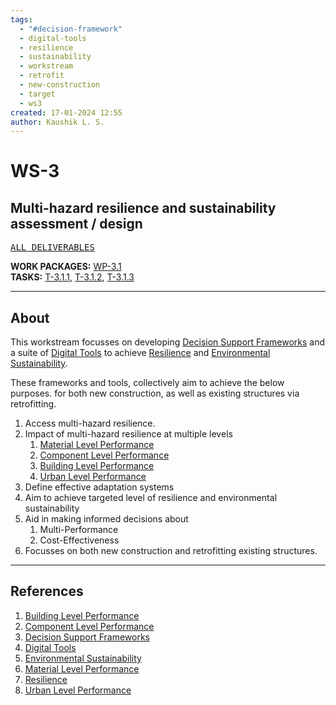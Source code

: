 ```yaml
---
tags:
  - "#decision-framework"
  - digital-tools
  - resilience
  - sustainability
  - workstream
  - retrofit
  - new-construction
  - target
  - ws3
created: 17-01-2024 12:55
author: Kaushik L. S.
---
```

# WS-3

## Multi-hazard resilience and sustainability assessment / design

<kbd> [ALL DELIVERABLES](../index.md) </kbd>

**WORK PACKAGES:** [WP-3.1](../WorkPackages/WP-3.1.md) <br>
**TASKS:** [T-3.1.1](../Tasks/T-3.1.1.md), [T-3.1.2](../Tasks/T-3.1.2.md), [T-3.1.3](../Tasks/T-3.1.3.md)

---
## About

This workstream focusses on developing [Decision Support Frameworks](../../Notes/Decision%20Support%20Frameworks.md) and a suite of [Digital Tools](../../Notes/Digital%20Tools.md) to achieve [Resilience](../../Notes/Resilience.md) and [Environmental Sustainability](../../Notes/Environmental%20Sustainability.md).

These frameworks and tools, collectively aim to achieve the below purposes. for both new construction, as well as existing structures via retrofitting.

1. Access multi-hazard resilience.
2. Impact of multi-hazard resilience at multiple levels
	1. [Material Level Performance](../../Notes/Material%20Level%20Performance.md)
	2. [Component Level Performance](../../Notes/Component%20Level%20Performance.md)
	3. [Building Level Performance](../../Notes/Building%20Level%20Performance.md)
	4. [Urban Level Performance](../../Notes/Urban%20Level%20Performance.md)
3. Define effective adaptation systems
4. Aim to achieve targeted level of resilience and environmental sustainability
5. Aid in making informed decisions about
	1. Multi-Performance
	2. Cost-Effectiveness
6. Focusses on both new construction and retrofitting existing structures.

---
## References
1. [Building Level Performance](../../Notes/Building%20Level%20Performance.md)
2. [Component Level Performance](../../Notes/Component%20Level%20Performance.md)
3. [Decision Support Frameworks](../../Notes/Decision%20Support%20Frameworks.md)
4. [Digital Tools](../../Notes/Digital%20Tools.md)
5. [Environmental Sustainability](../../Notes/Environmental%20Sustainability.md)
6. [Material Level Performance](../../Notes/Material%20Level%20Performance.md)
7. [Resilience](../../Notes/Resilience.md)
8. [Urban Level Performance](../../Notes/Urban%20Level%20Performance.md)
